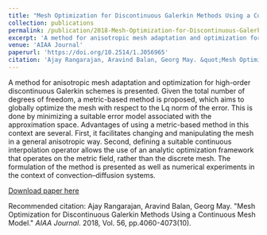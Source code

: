 ```yaml
---
title: "Mesh Optimization for Discontinuous Galerkin Methods Using a Continuous Mesh Model"
collection: publications
permalink: /publication/2018-Mesh-Optimization-for-Discontinuous-Galerkin-Methods-Using-a-Continuous-Mesh-Model.md
excerpt: 'A method for anisotropic mesh adaptation and optimization for high-order discontinuous Galerkin schemes is presented. Given the total number of degrees of freedom, a metric-based method is proposed, which aims to globally optimize the mesh with respect to the Lq norm of the error. This is done by minimizing a suitable error model associated with the approximation space. Advantages of using a metric-based method in this context are several. First, it facilitates changing and manipulating the mesh in a general anisotropic way. Second, defining a suitable continuous interpolation operator allows the use of an analytic optimization framework that operates on the metric field, rather than the discrete mesh. The formulation of the method is presented as well as numerical experiments in the context of convection–diffusion systems.'date: 2018-01-01
venue: 'AIAA Journal'
paperurl: 'https://doi.org/10.2514/1.J056965'
citation: 'Ajay Rangarajan, Aravind Balan, Georg May. &quot;Mesh Optimization for Discontinuous Galerkin Methods Using a Continuous Mesh Model.&quot; <i>AIAA Journal</i>. 2018, Vol. 56, pp.4060-4073(10).'
---
```

A method for anisotropic mesh adaptation and optimization for high-order discontinuous Galerkin schemes is presented. Given the total number of degrees of freedom, a metric-based method is proposed, which aims to globally optimize the mesh with respect to the Lq norm of the error. This is done by minimizing a suitable error model associated with the approximation space. Advantages of using a metric-based method in this context are several. First, it facilitates changing and manipulating the mesh in a general anisotropic way. Second, defining a suitable continuous interpolation operator allows the use of an analytic optimization framework that operates on the metric field, rather than the discrete mesh. The formulation of the method is presented as well as numerical experiments in the context of convection–diffusion systems.

[Download paper here](https://doi.org/10.2514/1.J056965)

Recommended citation: Ajay Rangarajan, Aravind Balan, Georg May. &quot;Mesh Optimization for Discontinuous Galerkin Methods Using a Continuous Mesh Model.&quot; <i>AIAA Journal</i>. 2018, Vol. 56, pp.4060-4073(10).
